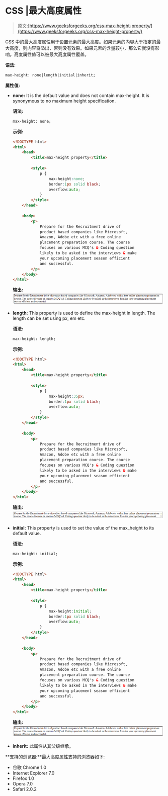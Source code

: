 # CSS |最大高度属性

> 原文:[https://www.geeksforgeeks.org/css-max-height-property/](https://www.geeksforgeeks.org/css-max-height-property/)

CSS 中的最大高度属性用于设置元素的最大高度。如果元素的内容大于指定的最大高度，则内容将溢出，否则没有效果。如果元素的含量较小，那么它就没有影响。高度属性值可以被最大高度属性覆盖。

**语法:**

```html
max-height: none|length|initial|inherit; 
```

**属性值:**

*   **none:** It is the default value and does not contain max-height. It is synonymous to no maximum height specification.

    **语法:**

    ```html
    max-height: none;
    ```

    **示例:**

    ```html
    <!DOCTYPE html>
    <html>
        <head>
            <title>max-height property</title>

            <style>
                p {
                    max-height:none;
                    border:1px solid black;
                    overflow:auto;
                }
            </style>
        </head>

        <body>
            <p>
                Prepare for the Recruitment drive of
                product based companies like Microsoft, 
                Amazon, Adobe etc with a free online 
                placement preparation course. The course
                focuses on various MCQ's & Coding question
                likely to be asked in the interviews & make
                your upcoming placement season efficient
                and successful.
            </p>
        </body>
    </html>
    ```

    **输出:**
    ![max-height](img/71cd23a7ea6cef9381f906df12e73ce1.png)

*   **length:** This property is used to define the max-height in length. The length can be set using px, em etc.

    **语法:**

    ```html
    max-height: length;
    ```

    **示例:**

    ```html
    <!DOCTYPE html>
    <html>
        <head>
            <title>max-height property</title>

            <style>
                p {
                    max-height:35px;
                    border:1px solid black;
                    overflow:auto;
                }
            </style>
        </head>

        <body>
            <p>
                Prepare for the Recruitment drive of
                product based companies like Microsoft, 
                Amazon, Adobe etc with a free online 
                placement preparation course. The course
                focuses on various MCQ's & Coding question
                likely to be asked in the interviews & make
                your upcoming placement season efficient
                and successful.
            </p>
        </body>
    </html>
    ```

    **输出:**
    ![max-height](img/de82c70b8b46eb45c6e16f0af6f04000.png)

*   **initial:** This property is used to set the value of the max_height to its default value.

    **语法:**

    ```html
    max-height: initial;
    ```

    **示例:**

    ```html
    <!DOCTYPE html>
    <html>
        <head>
            <title>max-height property</title>

            <style>
                p {
                    max-height:initial;
                    border:1px solid black;
                    overflow:auto;
                }
            </style>
        </head>

        <body>
            <p>
                Prepare for the Recruitment drive of
                product based companies like Microsoft, 
                Amazon, Adobe etc with a free online 
                placement preparation course. The course
                focuses on various MCQ's & Coding question
                likely to be asked in the interviews & make
                your upcoming placement season efficient
                and successful.
            </p>
        </body>
    </html>
    ```

    **输出:**
    ![max-height](img/71cd23a7ea6cef9381f906df12e73ce1.png)

*   **inherit:** 此属性从其父级继承。

**支持的浏览器:**最大高度属性支持的浏览器如下:

*   谷歌 Chrome 1.0
*   Internet Explorer 7.0
*   Firefox 1.0
*   Opera 7.0
*   Safari 2.0.2